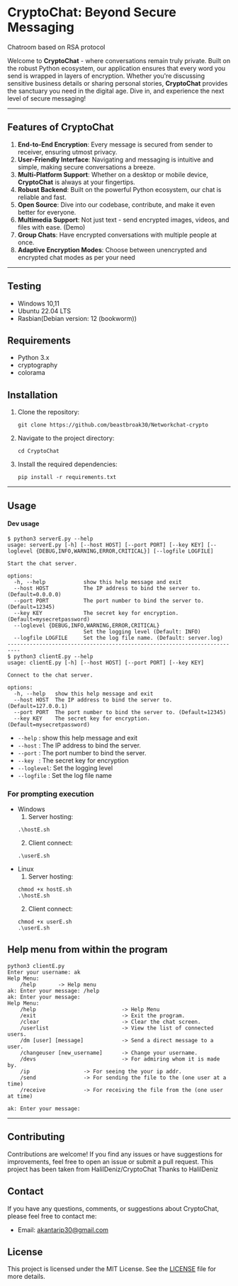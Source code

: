 # **CryptoChat**: Beyond Secure Messaging 
Chatroom based on RSA protocol 



Welcome to **CryptoChat** - where conversations remain truly private. Built on the robust Python ecosystem, our application ensures that every word you send is wrapped in layers of encryption. Whether you're discussing sensitive business details or sharing personal stories, **CryptoChat** provides the sanctuary you need in the digital age. Dive in, and experience the next level of secure messaging!

---

## Features of **CryptoChat** 

1. **End-to-End Encryption**: Every message is secured from sender to receiver, ensuring utmost privacy.
2. **User-Friendly Interface**: Navigating and messaging is intuitive and simple, making secure conversations a breeze.
3. **Multi-Platform Support**: Whether on a desktop or mobile device, **CryptoChat** is always at your fingertips.
4. **Robust Backend**: Built on the powerful Python ecosystem, our chat is reliable and fast.
5. **Open Source**: Dive into our codebase, contribute, and make it even better for everyone.
6. **Multimedia Support**: Not just text - send encrypted images, videos, and files with ease. (Demo)
7. **Group Chats**: Have encrypted conversations with multiple people at once.
8. **Adaptive Encryption Modes**: Choose between unencrypted and encrypted chat modes as per your need

---
## Testing 
- Windows 10,11
- Ubuntu 22.04 LTS
- Rasbian(Debian version: 12 (bookworm))
  
## Requirements

- Python 3.x
- cryptography
- colorama

## Installation

1. Clone the repository:

   ```shell
   git clone https://github.com/beastbroak30/Networkchat-crypto
   ```

2. Navigate to the project directory:

   ```shell
   cd CryptoChat
   ```

3. Install the required dependencies:

   ```shell
   pip install -r requirements.txt
   ```
---   

## Usage 
#### Dev usage 

```shell
$ python3 serverE.py --help
usage: serverE.py [-h] [--host HOST] [--port PORT] [--key KEY] [--loglevel {DEBUG,INFO,WARNING,ERROR,CRITICAL}] [--logfile LOGFILE]

Start the chat server.

options:
  -h, --help            show this help message and exit
  --host HOST           The IP address to bind the server to. (Default=0.0.0.0)
  --port PORT           The port number to bind the server to. (Default=12345)
  --key KEY             The secret key for encryption. (Default=mysecretpassword)
  --loglevel {DEBUG,INFO,WARNING,ERROR,CRITICAL}
                        Set the logging level (Default: INFO)
  --logfile LOGFILE     Set the log file name. (Default: server.log)
--------------------------------------------------------------------------
$ python3 clientE.py --help
usage: clientE.py [-h] [--host HOST] [--port PORT] [--key KEY]

Connect to the chat server.

options:
  -h, --help   show this help message and exit
  --host HOST  The IP address to bind the server to. (Default=127.0.0.1)
  --port PORT  The port number to bind the server to. (Default=12345)
  --key KEY    The secret key for encryption. (Default=mysecretpassword)
```

- `--help`    : show this help message and exit
- `--host`    : The IP address to bind the server.
- `--port`    : The port number to bind the server.
- `--key `    : The secret key for encryption
- `--loglevel`: Set the logging level
- `--logfile` : Set the log file name

  
### For prompting execution
- Windows
  1. Server hosting:
  ```shell
  .\hostE.sh
  ```
  2. Client connect:
  ```shell
  .\userE.sh
  ```
- Linux
  1. Server hosting:
  ```shell
  chmod +x hostE.sh
  .\hostE.sh 
  ```
  2. Client connect:
  ```shell
  chmod +x userE.sh
  .\userE.sh
  ```
  
## **Help** menu from within the program
```shell
python3 clientE.py 
Enter your username: ak
Help Menu:
	/help       -> Help menu
ak: Enter your message: /help
ak: Enter your message: 
Help Menu:
	/help                           -> Help Menu
	/exit                           -> Exit the program.
  	/clear                          -> Clear the chat screen.
	/userlist                       -> View the list of connected users.
	/dm [user] [message]            -> Send a direct message to a user.
	/changeuser [new_username]      -> Change your username.
	/devs                           -> For admiring whom it is made by.
	/ip 				-> For seeing the your ip addr.
	/send 				-> For sending the file to the (one user at a time)
	/receive 			-> For receiving the file from the (one user at time) 

ak: Enter your message: 
```

--------------------------------------------------


## Contributing

Contributions are welcome! If you find any issues or have suggestions for improvements, feel free to open an issue or submit a pull request.
This project has been taken from HalilDeniz/CryptoChat 
Thanks to HalilDeniz

## Contact

If you have any questions, comments, or suggestions about CryptoChat, please feel free to contact me:

- Email: akantarip30@gmail.com
## License
This project is licensed under the MIT License. See the [LICENSE](LICENSE) file for more details.



  
